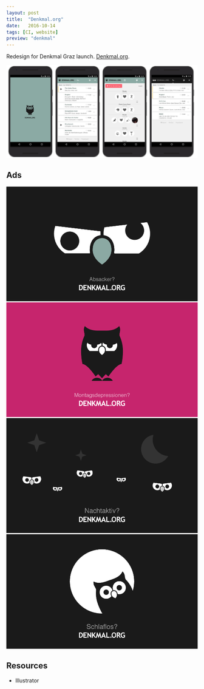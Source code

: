 ```yaml
---
layout: post
title:  "Denkmal.org"
date:   2016-10-14
tags: [CI, website]
preview: "denkmal"
---
```


Redesign for Denkmal Graz launch. [Denkmal.org](http://www.denkmal.org).

![Denkmal](/img/posts/media/denkmal/Denkmal-App.jpg)

## Ads
![Denkmal](/img/posts/media/denkmal/Denkmal-Ad-Absacker.png)
![Denkmal](/img/posts/media/denkmal/Denkmal-Ad-Montagsdepressionen.png)
![Denkmal](/img/posts/media/denkmal/Denkmal-Ad-Nachtaktiv.png)
![Denkmal](/img/posts/media/denkmal/Denkmal-Ad-Schlaflos.png)

## Resources
- Illustrator
